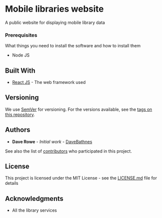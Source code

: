 # Mobile libraries website

A public website for displaying mobile library data

### Prerequisites

What things you need to install the software and how to install them

- Node JS

## Built With

- [React JS](https://reactjs.org/) - The web framework used

## Versioning

We use [SemVer](http://semver.org/) for versioning. For the versions available, see the [tags on this repository](https://github.com/your/project/tags).

## Authors

- **Dave Rowe** - _Initial work_ - [DaveBathnes](https://github.com/DaveBathnes)

See also the list of [contributors](https://github.com/your/project/contributors) who participated in this project.

## License

This project is licensed under the MIT License - see the [LICENSE.md](LICENSE.md) file for details

## Acknowledgments

- All the library services
